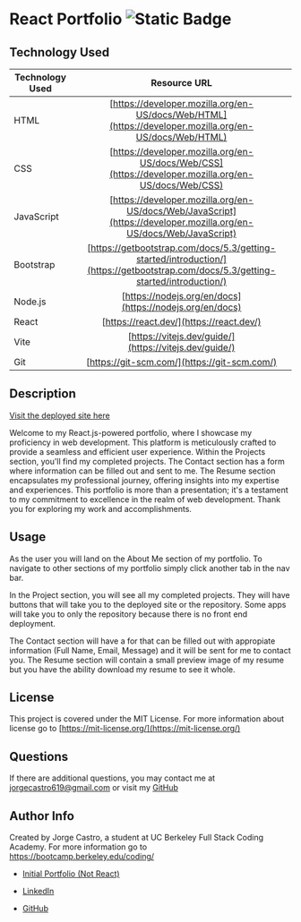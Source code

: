 # React Portfolio ![Static Badge](https://img.shields.io/badge/license-MIT-blue)

## Technology Used

| Technology Used |                                                            Resource URL                                                            |
| --------------- | :--------------------------------------------------------------------------------------------------------------------------------: |
| HTML            |               [https://developer.mozilla.org/en-US/docs/Web/HTML](https://developer.mozilla.org/en-US/docs/Web/HTML)               |
| CSS             |                [https://developer.mozilla.org/en-US/docs/Web/CSS](https://developer.mozilla.org/en-US/docs/Web/CSS)                |
| JavaScript      |         [https://developer.mozilla.org/en-US/docs/Web/JavaScript](https://developer.mozilla.org/en-US/docs/Web/JavaScript)         |
| Bootstrap       | [https://getbootstrap.com/docs/5.3/getting-started/introduction/](https://getbootstrap.com/docs/5.3/getting-started/introduction/) |
| Node.js         |                                      [https://nodejs.org/en/docs](https://nodejs.org/en/docs)                                      |
| React           |                                              [https://react.dev/](https://react.dev/)                                              |
| Vite            |                                       [https://vitejs.dev/guide/](https://vitejs.dev/guide/)                                       |
| Git             |                                            [https://git-scm.com/](https://git-scm.com/)                                            |

## Description

[Visit the deployed site here](https://clever-douhua-b7b39d.netlify.app/)

Welcome to my React.js-powered portfolio, where I showcase my proficiency in web development. This platform is meticulously crafted to provide a seamless and efficient user experience. Within the Projects section, you'll find my completed projects. The Contact section has a form where information can be filled out and sent to me. The Resume section encapsulates my professional journey, offering insights into my expertise and experiences. This portfolio is more than a presentation; it's a testament to my commitment to excellence in the realm of web development. Thank you for exploring my work and accomplishments.

## Usage

As the user you will land on the About Me section of my portfolio. To navigate to other sections of my portfolio simply click another tab in the nav bar.

In the Project section, you will see all my completed projects. They will have buttons that will take you to the deployed site or the repository. Some apps will take you to only the repository because there is no front end deployment.

The Contact section will have a for that can be filled out with appropiate information (Full Name, Email, Message) and it will be sent for me to contact you. The Resume section will contain a small preview image of my resume but you have the ability download my resume to see it whole.

## License

This project is covered under the MIT License. For more information about license go to [https://mit-license.org/](https://mit-license.org/)

## Questions

If there are additional questions, you may contact me at jorgecastro619@gmail.com or visit my [GitHub](https://github.com/Jacastro619)

## Author Info

Created by Jorge Castro, a student at UC Berkeley Full Stack Coding Academy. For more information go to https://bootcamp.berkeley.edu/coding/

- [Initial Portfolio (Not React)](https://jacastro619.github.io/my-portfolio/)

- [LinkedIn](https://www.linkedin.com/in/jorge-castro-2a9545177/)

- [GitHub](https://www.linkedin.com/in/jorge-castro-2a9545177/)
